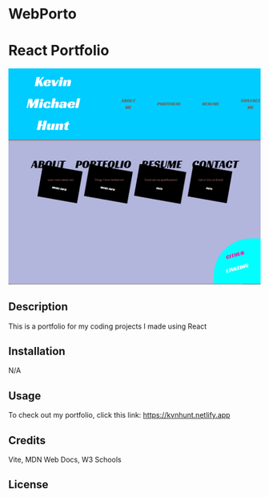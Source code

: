# WebPorto

# React Portfolio
![Image](./src/assets/images/Capture.PNG)

## Description

This is a portfolio for my coding projects I made using React

## Installation

N/A

## Usage

To check out my portfolio, click this link: https://kvnhunt.netlify.app

## Credits

Vite, MDN Web Docs, W3 Schools

## License


